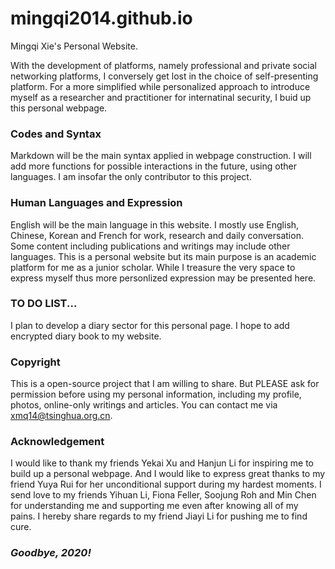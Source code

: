 # mingqi2014.github.io
Mingqi Xie's Personal Website.

With the development of platforms, namely professional and private social networking platforms, I conversely get lost in the choice of self-presenting platform. For a more simplified while personalized approach to introduce myself as a researcher and practitioner for internatinal security, I buid up this personal webpage.

### Codes and Syntax

Markdown will be the main syntax applied in webpage construction. I will add more functions for possible interactions in the future, using other languages. I am insofar the only contributor to this project.

### Human Languages and Expression

English will be the main language in this website. I mostly use English, Chinese, Korean and French for work, research and daily conversation. Some content including publications and writings may include other languages. This is a personal website but its main purpose is an academic platform for me as a junior scholar. While I treasure the very space to express myself thus more personlized expression may be presented here.

### TO DO LIST...

I plan to develop a diary sector for this personal page. I hope to add encrypted diary book to my website.

### Copyright

This is a open-source project that I am willing to share. But PLEASE ask for permission before using my personal information, including my profile, photos, online-only writings and articles. You can contact me via xmq14@tsinghua.org.cn.

### Acknowledgement

I would like to thank my friends Yekai Xu and Hanjun Li for inspiring me to build up a personal webpage. And I would like to express great thanks to my friend Yuya Rui for her unconditional support during my hardest moments. I send love to my friends Yihuan Li, Fiona Feller, Soojung Roh and Min Chen for understanding me and supporting me even after knowing all of my pains. I hereby share regards to my friend Jiayi Li for pushing me to find cure.

### *Goodbye, 2020!*
